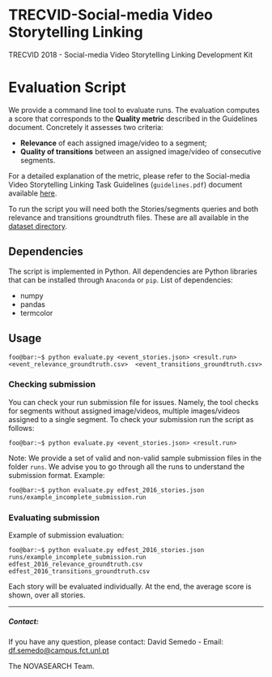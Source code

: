 
# TRECVID-Social-media Video Storytelling Linking
TRECVID 2018 - Social-media Video Storytelling Linking Development Kit

# Evaluation Script
We provide a command line tool to evaluate runs. The evaluation computes a score that corresponds to the **Quality metric** described in the Guidelines document. Concretely it assesses two criteria: 
* **Relevance** of each assigned image/video to a segment;
* **Quality of transitions** between an assigned image/video of consecutive segments.

For a detailed explanation of the metric, please refer to the Social-media Video Storytelling Linking Task Guidelines (`guidelines.pdf`) document available [here](http://datasets.novasearch.org/trecvid-visualstories/).

To run the script you will need both the Stories/segments queries and both relevance and transitions groundtruth files. These are all available in the [dataset directory](http://datasets.novasearch.org/trecvid-visualstories/).

## Dependencies
The script is implemented in Python. All dependencies are Python libraries that can be installed through `Anaconda` or `pip`. List of dependencies:
* numpy
* pandas
* termcolor
## Usage
```console
foo@bar:~$ python evaluate.py <event_stories.json> <result.run> <event_relevance_groundtruth.csv>  <event_transitions_groundtruth.csv>                                                                                          
```

### Checking submission
You can check your run submission file for issues. Namely, the tool checks for segments without assigned image/videos, multiple images/videos assigned to a single segment. To check your submission run the script as follows: 
```console
foo@bar:~$ python evaluate.py <event_stories.json> <result.run>                                                                                        
```
Note: We provide a set of valid and non-valid sample submission files in the folder `runs`. We advise you to go through all the runs to understand the submission format. Example:
```console
foo@bar:~$ python evaluate.py edfest_2016_stories.json runs/example_incomplete_submission.run                                        
```
### Evaluating submission
Example of submission evaluation:
```console
foo@bar:~$ python evaluate.py edfest_2016_stories.json runs/example_incomplete_submission.run edfest_2016_relevance_groundtruth.csv edfest_2016_transitions_groundtruth.csv                                        
```
Each story will be evaluated individually. At the end, the average score is shown, over all stories.



---
##### Contact:

If you have any question, please contact:
David Semedo - Email: df.semedo@campus.fct.unl.pt

The NOVASEARCH Team.
